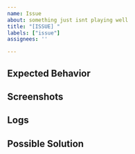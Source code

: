 ```yaml
---
name: Issue
about: something just isnt playing well
title: "[ISSUE] "
labels: ["issue"]
assignees: ''

---
```


<!--- this template is **ONLY** used for reporting small issues, use other templates for other stuff -->

<!--- WHAT EXACTLY HAPPENED -->

## Expected Behavior
<!--- What should have happened? -->

## Screenshots
<!--- upload any screenshot/video if u got, makes things easier-->

## Logs
<!--- DO NOT IGNORE, U WILL LIKELY NOT GET HELP WITHOUT IT -->
<!--- Go to settings > about > share logs -->

## Possible Solution
<!--- any suggestions how could this be possibly fixed/implemented?-->